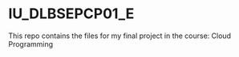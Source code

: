 # IU_DLBSEPCP01_E
This repo contains the files for my final project in the course: Cloud Programming 
